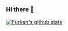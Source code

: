 ### Hi there 👋

<!--
**11Furkan/11Furkan** is a ✨ _special_ ✨ repository because its `README.md` (this file) appears on your GitHub profile.

Here are some ideas to get you started:

- 🔭 I’m currently working on ...
- 🌱 I’m currently learning ...
- 👯 I’m looking to collaborate on ...
- 🤔 I’m looking for help with ...
- 💬 Ask me about ...
- 📫 How to reach me: ...
- 😄 Pronouns: ...
- ⚡ Fun fact: ...
-->



[![Furkan's github stats](https://github-readme-stats.vercel.app/api?username=11Furkan&count_private=true&show_icons=true&theme=radical&hide_rank=false)](https://github.com/anuraghazra/github-readme-stats)
